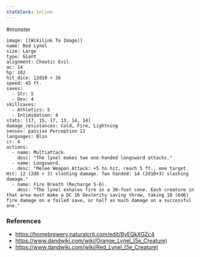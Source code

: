 ```yaml
---
statblock: inline
---
```

 #monster 

```statblock
image: [[Wikilink To Image]]
name: Red Lynel
size: Large
type: Giant
alignment: Chaotic Evil
ac: 14
hp: 102
hit_dice: 12d10 + 36
speed: 45 ft.
saves:
  - Str: 5
  - Dex: 4
skillsaves:
  - Athletics: 5
  - Intimidation: 4
stats: [17, 15, 17, 13, 14, 14]
damage_resistances: Cold, Fire, Lightning
senses: passive Perception 12
languages: Blin
cr: 4
actions:
  - name: Multiattack.
    desc: "The lynel makes two one-handed longsword attacks."
  - name: Longsword.
    desc: "Melee Weapon Attack: +5 to hit, reach 5 ft., one target. Hit: 12 (2d8 + 3) slashing damage. Two handed: 14 (2d10+3) slashing damage."
  - name: Fire Breath (Recharge 5-6).
    desc: "The lynel exhales fire in a 30-foot cone. Each creature in that area must make a DC 16 Dexterity saving throw, taking 18 (6d6) fire damage on a failed save, or half as much damage on a successful one."
```

### References

* https://homebrewery.naturalcrit.com/edit/ByEQkXGZc4
* https://www.dandwiki.com/wiki/Orange_Lynel_(5e_Creature)
* https://www.dandwiki.com/wiki/Red_Lynel_(5e_Creature)

